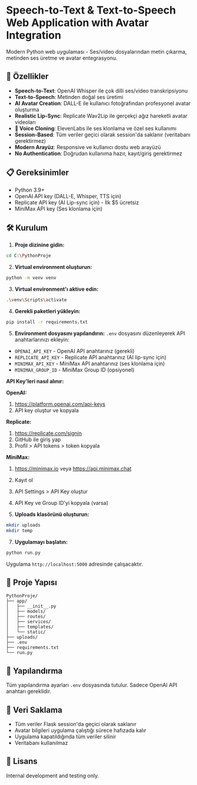 # Speech-to-Text & Text-to-Speech Web Application with Avatar Integration

Modern Python web uygulaması - Ses/video dosyalarından metin çıkarma, metinden ses üretme ve avatar entegrasyonu.

## 🚀 Özellikler

- **Speech-to-Text**: OpenAI Whisper ile çok dilli ses/video transkripsiyonu
- **Text-to-Speech**: Metinden doğal ses üretimi
- **AI Avatar Creation**: DALL-E ile kullanıcı fotoğrafından profesyonel avatar oluşturma
- **Realistic Lip-Sync**: Replicate Wav2Lip ile gerçekçi ağız hareketli avatar videoları
- **🎤 Voice Cloning**: ElevenLabs ile ses klonlama ve özel ses kullanımı
- **Session-Based**: Tüm veriler geçici olarak session'da saklanır (veritabanı gerektirmez)
- **Modern Arayüz**: Responsive ve kullanıcı dostu web arayüzü
- **No Authentication**: Doğrudan kullanıma hazır, kayıt/giriş gerektirmez

## 📋 Gereksinimler

- Python 3.9+
- OpenAI API key (DALL-E, Whisper, TTS için)
- Replicate API key (AI Lip-sync için) - İlk $5 ücretsiz
- MiniMax API key (Ses klonlama için)

## 🛠️ Kurulum

1. **Proje dizinine gidin:**
```bash
cd C:\PythonProje
```

2. **Virtual environment oluşturun:**
```bash
python -m venv venv
```

3. **Virtual environment'ı aktive edin:**
```bash
.\venv\Scripts\activate
```

4. **Gerekli paketleri yükleyin:**
```bash
pip install -r requirements.txt
```

5. **Environment dosyasını yapılandırın:**
`.env` dosyasını düzenleyerek API anahtarlarınızı ekleyin:
- `OPENAI_API_KEY` - OpenAI API anahtarınız (gerekli)
- `REPLICATE_API_KEY` - Replicate API anahtarınız (AI lip-sync için)
- `MINIMAX_API_KEY` - MiniMax API anahtarınız (ses klonlama için)
- `MINIMAX_GROUP_ID` - MiniMax Group ID (opsiyonel)

**API Key'leri nasıl alınır:**

**OpenAI:**
1. https://platform.openai.com/api-keys
2. API key oluştur ve kopyala

**Replicate:**
1. https://replicate.com/signin
2. GitHub ile giriş yap
3. Profil > API tokens > token kopyala

**MiniMax:**
1. https://minimax.io veya https://api.minimax.chat
2. Kayıt ol
3. API Settings > API Key oluştur
4. API Key ve Group ID'yi kopyala (varsa)

6. **Uploads klasörünü oluşturun:**
```bash
mkdir uploads
mkdir temp
```

7. **Uygulamayı başlatın:**
```bash
python run.py
```

Uygulama `http://localhost:5000` adresinde çalışacaktır.

## 📁 Proje Yapısı

```
PythonProje/
├── app/
│   ├── __init__.py
│   ├── models/
│   ├── routes/
│   ├── services/
│   ├── templates/
│   └── static/
├── uploads/
├── .env
├── requirements.txt
└── run.py
```

## 🔧 Yapılandırma

Tüm yapılandırma ayarları `.env` dosyasında tutulur. Sadece OpenAI API anahtarı gereklidir.

## 💾 Veri Saklama

- Tüm veriler Flask session'da geçici olarak saklanır
- Avatar bilgileri uygulama çalıştığı sürece hafızada kalır
- Uygulama kapatıldığında tüm veriler silinir
- Veritabanı kullanılmaz

## 📝 Lisans

Internal development and testing only.

